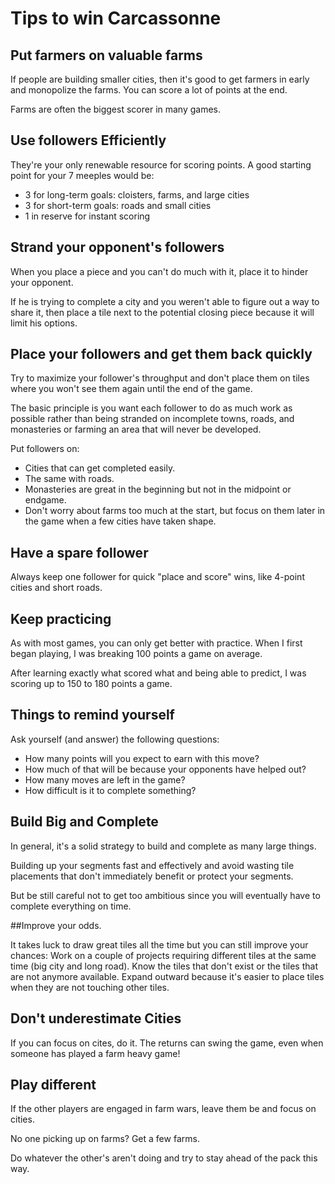 
# Tips to win Carcassonne

## Put farmers on valuable farms

If people are building smaller cities, then it's good to get farmers in early and monopolize the farms. You can score a lot of points at the end.

Farms are often the biggest scorer in many games.

## Use followers Efficiently

They're your only renewable resource for scoring points. A good starting point for your 7 meeples would be:
* 3 for long-term goals: cloisters, farms, and large cities
* 3 for short-term goals: roads and small cities
* 1 in reserve for instant scoring

## Strand your opponent's followers

When you place a piece and you can't do much with it, place it to hinder your opponent.

If he is trying to complete a city and you weren't able to figure out a way to share it, then place a tile next to the potential closing piece because it will limit his options.

## Place your followers and get them back quickly

Try to maximize your follower's throughput and don't place them on tiles where you won't see them again until the end of the game.

The basic principle is you want each follower to do as much work as possible rather than being stranded on incomplete towns, roads, and monasteries or farming an area that will never be developed.

Put followers on:

* Cities that can get completed easily.
* The same with roads.
* Monasteries are great in the beginning but not in the midpoint or endgame.
* Don't worry about farms too much at the start, but focus on them later in the game when a few cities have taken shape.

## Have a spare follower

Always keep one follower for quick "place and score" wins, like 4-point cities and short roads.

## Keep practicing

As with most games, you can only get better with practice. When I first began playing, I was breaking 100 points a game on average.

After learning exactly what scored what and being able to predict, I was scoring up to 150 to 180 points a game.

## Things to remind yourself
Ask yourself (and answer) the following questions:

* How many points will you expect to earn with this move?
* How much of that will be because your opponents have helped out?
* How many moves are left in the game?
* How difficult is it to complete something?

## Build Big and Complete

In general, it's a solid strategy to build and complete as many large things.

Building up your segments fast and effectively and avoid wasting tile placements that don't immediately benefit or protect your segments.

But be still careful not to get too ambitious since you will eventually have to complete everything on time.

##Improve your odds.

It takes luck to draw great tiles all the time but you can still improve your chances:
Work on a couple of projects requiring different tiles at the same time (big city and long road).
Know the tiles that don't exist or the tiles that are not anymore available.
Expand outward because it's easier to place tiles when they are not touching other tiles.

## Don't underestimate Cities

If you can focus on cites, do it. The returns can swing the game, even when someone has played a farm heavy game!

## Play different

If the other players are engaged in farm wars, leave them be and focus on cities.

No one picking up on farms? Get a few farms.

Do whatever the other's aren't doing and try to stay ahead of the pack this way.

